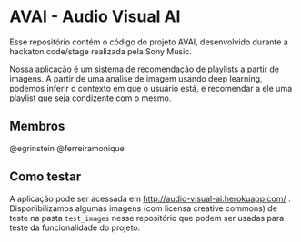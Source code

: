 # AVAI - Audio Visual AI

Esse repositório contém o código do projeto AVAI, desenvolvido durante a hackaton code/stage
realizada pela Sony Music. 

Nossa aplicação é um sistema de recomendação de playlists a partir de imagens.
A partir de uma analise de imagem usando deep learning, podemos inferir o contexto em que o usuário está, e recomendar a ele uma playlist que seja condizente com o mesmo.

## Membros
@egrinstein
@ferreiramonique

## Como testar
A aplicação pode ser acessada em http://audio-visual-ai.herokuapp.com/ .
Disponibilizamos algumas imagens (com licensa creative commons) de teste na pasta `test_images` nesse repositório que podem ser usadas para teste da funcionalidade do projeto.
